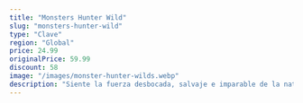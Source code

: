 ```yaml
---
title: "Monsters Hunter Wild"
slug: "monsters-hunter-wild"
type: "Clave"
region: "Global"
price: 24.99
originalPrice: 59.99
discount: 58
image: "/images/monster-hunter-wilds.webp"
description: "Siente la fuerza desbocada, salvaje e imparable de la naturaleza en entornos que se transforman drásticamente de un momento a otro.Esta es una historia de monstruos y humanos, y sus dificultades para coexistir en armonía en un mundo de dualidades.Cumple tu deber como cazador rastreando y derrotando monstruos poderosos, y forjando imponentes armas y armaduras nuevas con los materiales que recojas durante tus cacerías mientras descubres el vínculo entre la gente de las Tierras Prohibidas y las zonas que habitan.En Monster Hunter Wilds vivirás la experiencia de caza definitiva."
---
```

